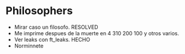 # Philosophers

- Mirar caso un filosofo. RESOLVED
- Me imprime despues de la muerte en 4 310 200 100 y otros varios.
- Ver leaks con ft_leaks. HECHO
- Norminnete